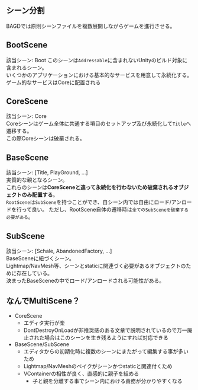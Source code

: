 ## シーン分割
BAGDでは原則シーンファイルを複数展開しながらゲームを進行させる。  

## BootScene
該当シーン: Boot
このシーンは`Addressable`に含まれないUnityのビルド対象に含まれるシーン。  
いくつかのアプリケーションにおける基本的なサービスを用意して永続化する。  
ゲーム的なサービスはCoreに配置される

## CoreScene
該当シーン: Core  
Coreシーンはゲーム全体に共通する項目のセットアップ及び永続化して`Title`へ遷移する。  
この際Coreシーンは破棄される。  

## BaseScene
該当シーン: [Title, PlayGround, ...]  
実質的な親となるシーン。  
これらのシーンは**CoreSceneと違って永続化を行わないため破棄されるオブジェクトのみ配置する**。  
`RootScene`は`SubScene`を持つことができ、自シーン内では自由にロード/アンロードを行って良い。
ただし、RootScene自体の遷移時は`全てのSubSceneを破棄する必要がある`。

## SubScene
該当シーン: [Schale, AbandonedFactory, ...]  
BaseSceneに紐づくシーン。  
Lightmap/NavMesh等、シーンとstaticに関連づく必要があるオブジェクトのために存在している。  
決まったBaseSceneの中でロード/アンロードされる可能性がある。  

## なんでMultiScene？
+ CoreScene
  + エディタ実行が楽
  + DontDestroyOnLoadが非推奨感のある文章で説明されているので万一廃止された場合はこのシーンを生き残るようにすれば対応できる
+ BaseScene/SubScene
  + エディタからの初期化時に複数のシーンにまたがって編集する事が多いため
  + Lightmap/NavMeshのベイクがシーンかつstaticと関連付くため
  + VContainerの相性が良く、直感的に親子を組める
    + 子と親を分離する事でシーン内における責務が分かりやすくなる
